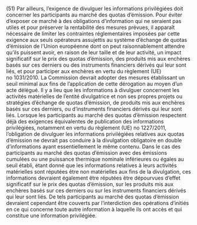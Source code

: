 (51) Par ailleurs, l’exigence de divulguer les informations privilégiées doit concerner les participants au marché des quotas d’émission. Pour éviter d’exposer ce marché à des obligations d’information qui ne seraient pas utiles et pour préserver la rentabilité des mesures prévues, il apparaît nécessaire de limiter les contraintes réglementaires imposées par cette exigence aux seuls opérateurs assujettis au système d’échange de quotas d’émission de l’Union européenne dont on peut raisonnablement attendre qu’ils puissent avoir, en raison de leur taille et de leur activité, un impact significatif sur le prix des quotas d’émission, des produits mis aux enchères basés sur ces derniers ou des instruments financiers dérivés qui leur sont liés, et pour participer aux enchères en vertu du règlement (UE) no 1031/2010. La Commission devrait adopter des mesures établissant un seuil minimal aux fins de l’application de cette dérogation au moyen d’un acte délégué. Il y a lieu que les informations à divulguer concernent les activités matérielles de l’entité divulgatrice et non ses propres projets ou stratégies d’échange de quotas d’émission, de produits mis aux enchères basés sur ces derniers, ou d’instruments financiers dérivés qui leur sont liés. Lorsque les participants au marché des quotas d’émission respectent déjà des exigences équivalentes de publication des informations privilégiées, notamment en vertu du règlement (UE) no 1227/2011, l’obligation de divulguer les informations privilégiées relatives aux quotas d’émission ne devrait pas conduire à la divulgation obligatoire en double d’informations ayant essentiellement le même contenu. Dans le cas des participants au marché des quotas d’émission avec des émissions cumulées ou une puissance thermique nominale inférieures ou égales au seuil établi, étant donné que les informations relatives à leurs activités matérielles sont réputées être non matérielles aux fins de la divulgation, ces informations devraient également être réputées être dépourvues d’effet significatif sur le prix des quotas d’émission, sur les produits mis aux enchères basés sur ces derniers ou sur les instruments financiers dérivés qui leur sont liés. De tels participants au marché des quotas d’émission devraient cependant être couverts par l’interdiction des opérations d’initiés en ce qui concerne toute autre information à laquelle ils ont accès et qui constitue une information privilégiée.